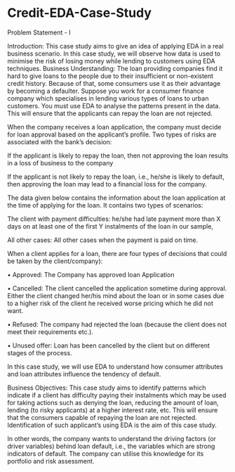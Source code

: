 # Credit-EDA-Case-Study
Problem Statement - I

Introduction: This case study aims to give an idea of applying EDA in a real business scenario. In this case study, we will observe how data is used to minimise the risk of losing money while lending to customers using EDA techniques.
Business Understanding: The loan providing companies find it hard to give loans to the people due to their insufficient or non-existent credit history. Because of that, some consumers use it as their advantage by becoming a defaulter. Suppose you work for a consumer finance company which specialises in lending various types of loans to urban customers. You must use EDA to analyse the patterns present in the data. This will ensure that the applicants can repay the loan are not rejected.

When the company receives a loan application, the company must decide for loan approval based on the applicant’s profile. Two types of risks are associated with the bank’s decision:

If the applicant is likely to repay the loan, then not approving the loan results in a loss of business to the company

If the applicant is not likely to repay the loan, i.e., he/she is likely to default, then approving the loan may lead to a financial loss for the company.

The data given below contains the information about the loan application at the time of applying for the loan. It contains two types of scenarios:

The client with payment difficulties: he/she had late payment more than X days on at least one of the first Y instalments of the loan in our sample,

All other cases: All other cases when the payment is paid on time.

When a client applies for a loan, there are four types of decisions that could be taken by the client/company):

•	Approved: The Company has approved loan Application

•	Cancelled: The client cancelled the application sometime during approval. Either the client changed her/his mind about the loan or in some cases due to a higher risk of the client he received worse pricing which he did not want.

•	Refused: The company had rejected the loan (because the client does not meet their requirements etc.).

•	Unused offer: Loan has been cancelled by the client but on different stages of the process.

In this case study, we will use EDA to understand how consumer attributes and loan attributes influence the tendency of default.

Business Objectives: This case study aims to identify patterns which indicate if a client has difficulty paying their instalments which may be used for taking actions such as denying the loan, reducing the amount of loan, lending (to risky applicants) at a higher interest rate, etc. This will ensure that the consumers capable of repaying the loan are not rejected. Identification of such applicant’s using EDA is the aim of this case study.

In other words, the company wants to understand the driving factors (or driver variables) behind loan default, i.e., the variables which are strong indicators of default. The company can utilise this knowledge for its portfolio and risk assessment.
